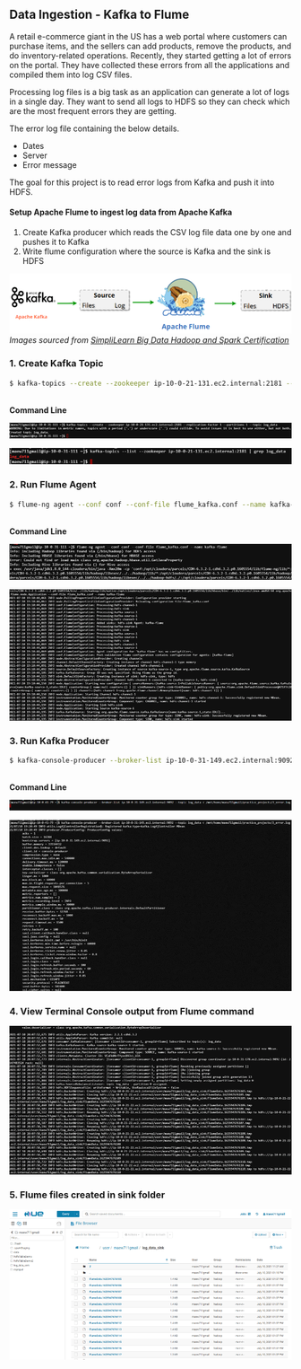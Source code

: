 ## Data Ingestion - Kafka to Flume
A retail e-commerce giant in the US has a web portal where customers can purchase items, and the sellers can add products, remove the products, and do inventory-related operations. Recently, they started getting a lot of errors on the portal. They have collected these errors from all the applications and compiled them into log CSV files.

Processing log files is a big task as an application can generate a lot of logs in a single day. They want to send all logs to HDFS so they can check which are the most frequent errors they are getting.

The error log file containing the below details.

- Dates
- Server
- Error message

The goal for this project is to read error logs from Kafka and push it 
into HDFS. 

#### Setup Apache Flume to ingest log data from Apache Kafka
1. Create Kafka producer which reads the CSV log file data one by one and pushes it to Kafka
2. Write flume configuration where the source is Kafka and the sink is HDFS


![](images/Apache%20Kafka%20to%20Flume.png)
*Images sourced from <ins>SimpliLearn Big Data Hadoop and Spark Certification</ins>*

### 1. Create Kafka Topic

```bash
$ kafka-topics --create --zookeeper ip-10-0-21-131.ec2.internal:2181 --replication-factor 1 --partitions 1 --topic log_data
```

<br/>**Command Line**

![](images/kafka_topic_output_1.png)

![](images/kafka_topic_output_2.png)


### 2. Run Flume Agent

```bash
$ flume-ng agent --conf conf --conf-file flume_kafka.conf --name kafka-flume
```

<br/>**Command Line**

![](images/flume_agent_output_1.png)

![](images/flume_agent_output_2.png)


### 3. Run Kafka Producer

```bash
$ kafka-console-producer --broker-list ip-10-0-31-149.ec2.internal:9092 --topic log_data < /mnt/home/maew711gmail/practice_projects/3_error.log
```

<br/>**Command Line**

![](images/run_kafka_producer_output_1.png)

![](images/run_kafka_producer_output_2.png)


### 4. View Terminal Console output from Flume command

![](images/flume_agent_output_3.png)


### 5. Flume files created in sink folder

![](images/flume_sink_folder.png)

